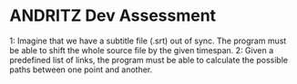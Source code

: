 # ANDRITZ Dev Assessment

1: Imagine that we have a subtitle file (.srt) out of sync. The program must be able to shift the whole source file by the given timespan.
2: Given a predefined list of links, the program must be able to calculate the possible paths between one point and another.
